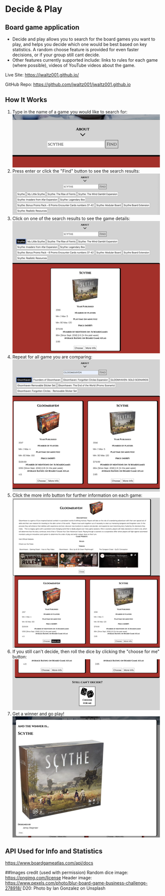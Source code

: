 # Decide & Play
## Board game application

* Decide and play allows you to search for the board games you want to play, and helps you decide which one would be best based on key statistics. A random choose feature is provided for even faster decisions, or if your group still cant decide.
* Other features currently supported include: links to rules for each game (where possible), videos of YouTube videos about the game.

Live Site: https://jwaltz001.github.io/

GitHub Repo: https://github.com/jwaltz001/jwaltz001.github.io

## How It Works
1. Type in the name of a game you would like to search for:
![](images/Screen_Shot_1.png)
2. Press enter or click the "Find" button to see the search results:
![](images/Screen_Shot_2.png)
3. Click on one of the search results to see the game details:
![](images/Screen_Shot_3.png)
4. Repeat for all game you are comparing:
![](images/Screen_Shot_4.png)
5. Click the more info button for further information on each game:
![](images/Screen_Shot_5.png)
6. If you still can't decide, then roll the dice by clicking the "choose for me" button:
![](images/Screen_Shot_6.png)
7. Get a winner and go play!
![](images/Screen_Shot_7.png)
## API Used for Info and Statistics
https://www.boardgameatlas.com/api/docs

##Images credit (used with permission)
Random dice image: https://pngimg.com/license
Header image: https://www.pexels.com/photo/blur-board-game-business-challenge-278918/
D20: Photo by Ian Gonzalez on Unsplash
